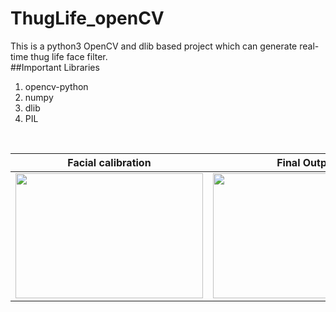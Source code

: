 # ThugLife_openCV
This is a python3 OpenCV and dlib based project which can generate real-time thug life face filter.<br>
##Important Libraries 
1. opencv-python
2. numpy
3. dlib
4. PIL
</br>

|Facial calibration|Final Output|
|:----:|:----:|
|<img src="https://github.com/deepayannandy/ThugLife_openCV/blob/master/outputs/face_calib.gif" width="300" height="200" />|<img src="https://github.com/deepayannandy/ThugLife_openCV/blob/master/outputs/face_filter.gif" width="300" height="200" /> </br>|
